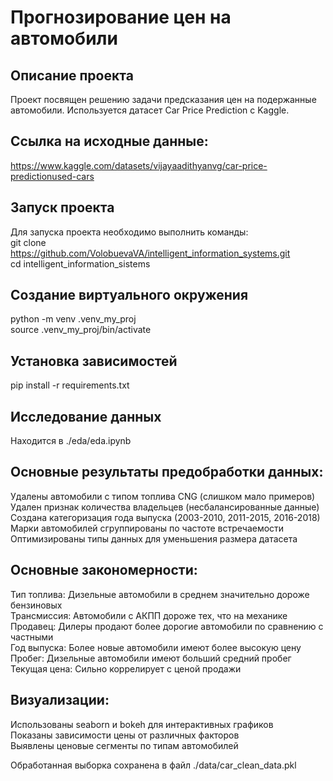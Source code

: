 # Прогнозирование цен на автомобили

## Описание проекта
Проект посвящен решению задачи предсказания цен на подержанные автомобили. Используется датасет Car Price Prediction с Kaggle.

## Ссылка на исходные данные: 
https://www.kaggle.com/datasets/vijayaadithyanvg/car-price-predictionused-cars

## Запуск проекта
Для запуска проекта необходимо выполнить команды:<br>
git clone https://github.com/VolobuevaVA/intelligent_information_systems.git<br>
cd intelligent_information_sistems

##  Создание виртуального окружения
python -m venv .venv_my_proj<br>
source .venv_my_proj/bin/activate<br>

##  Установка зависимостей
pip install -r requirements.txt

##  Исследование данных
Находится в ./eda/eda.ipynb

## Основные результаты предобработки данных:
Удалены автомобили с типом топлива CNG (слишком мало примеров)<br>
Удален признак количества владельцев (несбалансированные данные)<br>
Создана категоризация года выпуска (2003-2010, 2011-2015, 2016-2018)<br>
Марки автомобилей сгруппированы по частоте встречаемости<br>
Оптимизированы типы данных для уменьшения размера датасета
## Основные закономерности:
Тип топлива: Дизельные автомобили в среднем значительно дороже бензиновых <br>
Трансмиссия: Автомобили с АКПП дороже тех, что на механике<br>
Продавец: Дилеры продают более дорогие автомобили по сравнению с частными<br>
Год выпуска: Более новые автомобили имеют более высокую цену<br>
Пробег: Дизельные автомобили имеют больший средний пробег<br>
Текущая цена: Сильно коррелирует с ценой продажи
## Визуализации:
Использованы seaborn и bokeh для интерактивных графиков<br>
Показаны зависимости цены от различных факторов<br>
Выявлены ценовые сегменты по типам автомобилей<br>

Обработанная выборка сохранена в файл ./data/car_clean_data.pkl